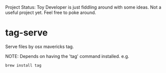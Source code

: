 Project Status: Toy
Developer is just fiddling around with some ideas.  Not a useful project yet.  Feel free to poke around.

tag-serve
=========

Serve files by osx mavericks tag.

NOTE: Depends on having the 'tag' command installed. e.g.

```bash
brew install tag
```

